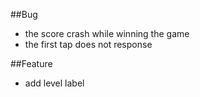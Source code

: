 ##Bug
- the score crash while winning the game
- the first tap does not response

##Feature
- add level label

